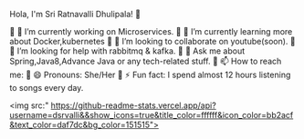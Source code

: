 Hola, I'm Sri  Ratnavalli Dhulipala! 👋

	🔭 I’m currently working on Microservices.
	🌱 I’m currently learning more about Docker,kubernetes
	👯 I’m looking to collaborate on youtube(soon).
	🤔 I’m looking for help with rabbitmq & kafka.
	💬 Ask me about Spring,Java8,Advance Java or any tech-related stuff.
	📫 How to reach me: 
	😄 Pronouns: She/Her
	⚡ Fun fact: I spend almost 12 hours listening to songs every day.


 <img src:" https://github-readme-stats.vercel.app/api?username=dsrvalli&&show_icons=true&title_color=ffffff&icon_color=bb2acf&text_color=daf7dc&bg_color=151515">
 






